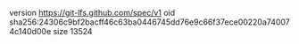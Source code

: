 version https://git-lfs.github.com/spec/v1
oid sha256:24306c9bf2bacff46c63ba0446745dd76e9c66f37ece00220a740074c140d00e
size 13524
